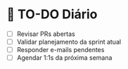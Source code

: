 # 🧾 TO-DO Diário

- [ ] Revisar PRs abertas
- [ ] Validar planejamento da sprint atual
- [ ] Responder e-mails pendentes
- [ ] Agendar 1:1s da próxima semana
